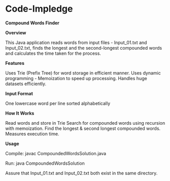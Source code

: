 # Code-Impledge

**Compound Words Finder**

**Overview**

This Java application reads words from input files - Input_01.txt and Input_02.txt, finds the longest and the second-longest compounded words and calculates the time taken for the process.

**Features**

Uses Trie (Prefix Tree) for word storage in efficient manner.
Uses dynamic programming - Memoization to speed up processing.
Handles huge datasets efficiently.

**Input Format**

One lowercase word per line sorted alphabetically

**How It Works**

Read words and store in Trie
Search for compounded words using recursion with memoization.
Find the longest & second longest compounded words.
Measures execution time.

**Usage**

Compile: javac CompoundedWordsSolution.java

Run: java CompoundedWordsSolution

Assure that Input_01.txt and Input_02.txt both exist in the same directory.
